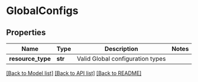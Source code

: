 # GlobalConfigs

## Properties
Name | Type | Description | Notes
------------ | ------------- | ------------- | -------------
**resource_type** | **str** | Valid Global configuration types | 

[[Back to Model list]](../README.md#documentation-for-models) [[Back to API list]](../README.md#documentation-for-api-endpoints) [[Back to README]](../README.md)

